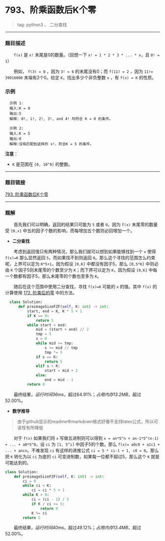 # 793、阶乘函数后K个零
>tag: python3 、 二分查找

***
### 题目描述

&emsp;&emsp;`f(x)` 是 `x!` 末尾是0的数量。（回想一下 `x! = 1 * 2 * 3 * ... * x`，且 `0! = 1`）

&emsp;&emsp;例如， `f(3) = 0` ，因为 `3! = 6` 的末尾没有0；而 `f(11) = 2` ，因为 `11!= 39916800` 末端有2个0。给定 `K`，找出多少个非负整数 `x` ，有 `f(x) = K` 的性质。

### 示例

```
  示例 1:
  输入:K = 0
  输出:5
  解释: 0!, 1!, 2!, 3!, and 4! 均符合 K = 0 的条件。

  示例 2:
  输入:K = 5
  输出:0
  解释:没有匹配到这样的 x!，符合K = 5 的条件。
```

**注意**：

* `K` 是范围在 `[0, 10^9]` 的整数。

***
### 题目链接
[793. 阶乘函数后K个零](https://leetcode-cn.com/problems/preimage-size-of-factorial-zeroes-function/)

***
### 题解

&emsp;&emsp;首先我们可以明确，返回的结果只可能为 `5` 或者 `0`。因为 `f(x)` 末尾零的数量受 `[0,x]` 中五的因子个数的影响，而每增加五个数则必回增加一个。

* **二分查找**

&emsp;&emsp;考虑到返回值只有两种情况，那么我们就可以想到如果能够找到一个 `x` 使得 `f(x)=K` 那么显然返回 `5`，而如果找不到则返回 `0`。那么这个寻找的范围怎么约束呢，上界可以定为 `K*5+1`，因为假设 `[0,K]` 中都没有因子5，那么 `[0,5*K]` 中则必由 `K` 个因子5则末尾零的个数至少为 `K`；而下界可以定为 `K`，因为假设 `[0,K]` 中每一个数都有因子5，那么末尾零的个数也至多为 `K`。

&emsp;&emsp;随后在这个范围中使用二分查找，寻找 `f(x)=K` 可能的 `x` 的值。其中 `f(x)` 的计算使用 [172. 阶乘后的零](..\solutions\172-Factorial_Trailing_Zeroes-阶乘后的零) 中的方法。

```python
  class Solution:
      def preimageSizeFZF(self, K: int) -> int:
          start, end = K, K * 5 + 1
          if K == 0:
              return 5
          while start < end:
              mid = (start + end) // 2
              tmp = 5
              s = 0
              while mid >= tmp:
                  s += mid // tmp
                  tmp *= 5
              if s == K:
                  return 5
              elif s < K:
                  start = mid + 1
              else:
                  end = mid - 1
          return 0
```

&emsp;&emsp;最终结果，*运行时间36ms*，超过64.91%；*占用内存13.2MB*，超过52.00%。

* **数学推导**
> 由于github显示的readme中markdown格式好像不支持latex公式，所以可读性有所降低

&emsp;&emsp;对于 `f(x)` 如果我们将 `x` 写做五进制则可以得到 `x = an*5^n + an-1*5^(n-1) + ... + a0*5^0`，设 `ci` 为 `[1, 5^i]` 中因子5的个数。那么 `f(x)= a0c0 + a1c1 + ... + ancn`。不难发现 `ci` 有这样的递推公式 `ci = 5 * ci-1 + 1, c0 = 0`。那么把 `K` 转化为以 `ci` 为底的 `ci` 可变进制数，如果每一位都不超过5，那么这个 `K` 就是可能达到的。

```python
class Solution:
    def preimageSizeFZF(self, K: int) -> int:
        ci = 0
        while ci < K:
            ci = ci * 5 + 1
        while K > 0:
            ci = (ci - 1) / 5
            if K / ci >= 5:
                return 0
            K %= ci
        return 5
```

&emsp;&emsp;最终结果，*运行时间40ms*，超过49.12%；*占用内存13.4MB*，超过52.00%。
